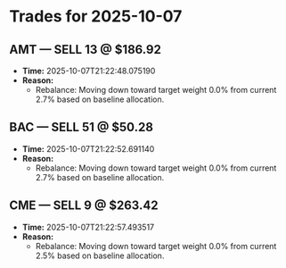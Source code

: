 # Trades for 2025-10-07

## AMT — SELL 13 @ $186.92
- **Time:** 2025-10-07T21:22:48.075190
- **Reason:**
  - Rebalance: Moving down toward target weight 0.0% from current 2.7% based on baseline allocation.

## BAC — SELL 51 @ $50.28
- **Time:** 2025-10-07T21:22:52.691140
- **Reason:**
  - Rebalance: Moving down toward target weight 0.0% from current 2.7% based on baseline allocation.

## CME — SELL 9 @ $263.42
- **Time:** 2025-10-07T21:22:57.493517
- **Reason:**
  - Rebalance: Moving down toward target weight 0.0% from current 2.5% based on baseline allocation.

